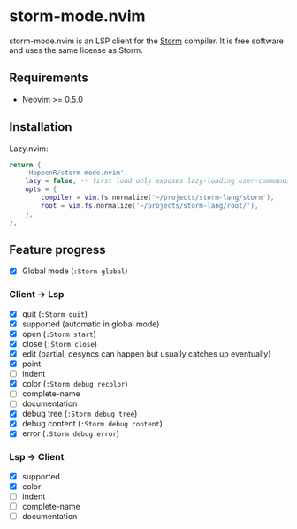 # storm-mode.nvim

storm-mode.nvim is an LSP client for the [Storm](https://storm-lang.org/)
compiler. It is free software and uses the same license as Storm.

## Requirements

- Neovim >= 0.5.0

## Installation

Lazy.nvim:
```lua
return {
    'HoppenR/storm-mode.nvim',
    lazy = false, -- first load only exposes lazy-loading user-commands
    opts = {
        compiler = vim.fs.normalize('~/projects/storm-lang/storm'),
        root = vim.fs.normalize('~/projects/storm-lang/root/'),
    },
},
```

## Feature progress

- [x] Global mode (`:Storm global`)

### Client -> Lsp
- [x] quit (`:Storm quit`)
- [x] supported (automatic in global mode)
- [x] open (`:Storm start`)
- [x] close (`:Storm close`)
- [x] edit (partial, desyncs can happen but usually catches up eventually)
- [x] point
- [ ] indent
- [x] color (`:Storm debug recolor`)
- [ ] complete-name
- [ ] documentation
- [x] debug tree (`:Storm debug tree`)
- [x] debug content (`:Storm debug content`)
- [x] error (`:Storm debug error`)

### Lsp -> Client
- [x] supported
- [x] color
- [ ] indent
- [ ] complete-name
- [ ] documentation

